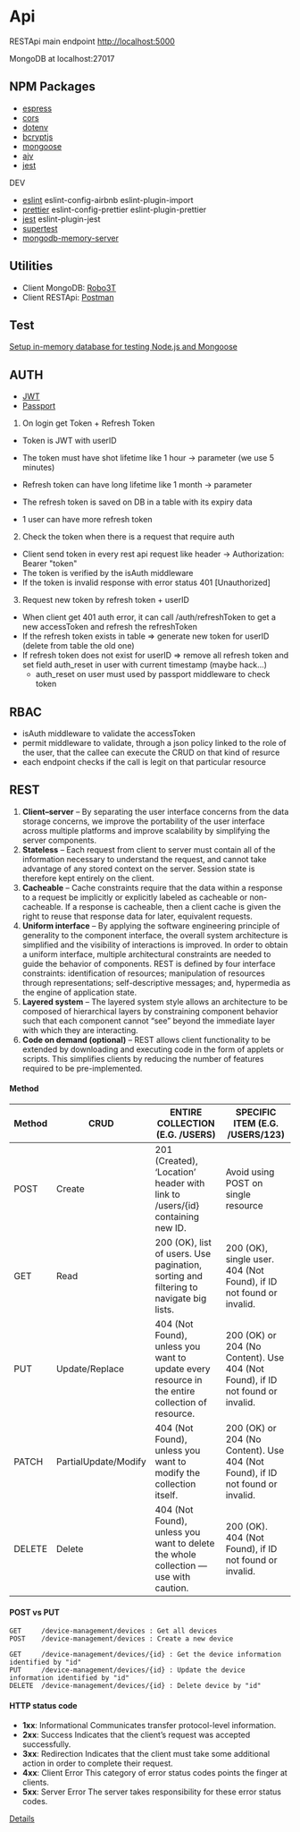 # Api

RESTApi main endpoint [http://localhost:5000](http://localhost:5000)

MongoDB at localhost:27017

## NPM Packages

- [espress](https://expressjs.com/it/guide/routing.html)
- [cors](https://www.npmjs.com/package/cors)
- [dotenv](https://www.npmjs.com/package/dotenv)
- [bcryptjs](https://www.npmjs.com/package/bcryptjs)
- [mongoose](https://mongoosejs.com)
- [ajv](https://ajv.js.org/)
- [jest](https://jestjs.io)

DEV

- [eslint](https://eslint.org/docs/user-guide/getting-started) eslint-config-airbnb eslint-plugin-import
- [prettier](https://prettier.io/docs/en/index.html) eslint-config-prettier eslint-plugin-prettier
- [jest](https://jestjs.io/docs/getting-started) eslint-plugin-jest
- [supertest](https://www.npmjs.com/package/supertest)
- [mongodb-memory-server](https://github.com/nodkz/mongodb-memory-server)

## Utilities

- Client MongoDB: [Robo3T](https://robomongo.org)
- Client RESTApi: [Postman](https://www.postman.com)

## Test

[Setup in-memory database for testing Node.js and Mongoose](https://dev.to/ryuuto829/setup-in-memory-database-for-testing-node-js-and-mongoose-1kop)

## AUTH

- [JWT](https://jwt.io)
- [Passport](http://www.passportjs.org)

1. On login get Token + Refresh Token

- Token is JWT with userID
- The token must have shot lifetime like 1 hour -> parameter (we use 5 minutes)
- Refresh token can have long lifetime like 1 month -> parameter
- The refresh token is saved on DB in a table with its expiry data

- 1 user can have more refresh token

2. Check the token when there is a request that require auth

- Client send token in every rest api request like header -> Authorization: Bearer "token"
- The token is verified by the isAuth middleware
- If the token is invalid response with error status 401 [Unauthorized]

3. Request new token by refresh token + userID

- When client get 401 auth error, it can call /auth/refreshToken to get a new accessToken and refresh the refreshToken
- If the refresh token exists in table => generate new token for userID (delete from table the old one)
- If refresh token does not exist for userID => remove all refresh token and set field auth_reset in user with current timestamp (maybe hack...)
  - auth_reset on user must used by passport middleware to check token

## RBAC

- isAuth middleware to validate the accessToken
- permit middleware to validate, through a json policy linked to the role of the user, that the callee can execute the CRUD on that kind of resurce
- each endpoint checks if the call is legit on that particular resource

## REST

1. **Client–server** – By separating the user interface concerns from the data storage concerns, we improve the portability of the user interface across multiple platforms and improve scalability by simplifying the server components.
2. **Stateless** – Each request from client to server must contain all of the information necessary to understand the request, and cannot take advantage of any stored context on the server. Session state is therefore kept entirely on the client.
3. **Cacheable** – Cache constraints require that the data within a response to a request be implicitly or explicitly labeled as cacheable or non-cacheable. If a response is cacheable, then a client cache is given the right to reuse that response data for later, equivalent requests.
4. **Uniform interface** – By applying the software engineering principle of generality to the component interface, the overall system architecture is simplified and the visibility of interactions is improved. In order to obtain a uniform interface, multiple architectural constraints are needed to guide the behavior of components. REST is defined by four interface constraints: identification of resources; manipulation of resources through representations; self-descriptive messages; and, hypermedia as the engine of application state.
5. **Layered system** – The layered system style allows an architecture to be composed of hierarchical layers by constraining component behavior such that each component cannot “see” beyond the immediate layer with which they are interacting.
6. **Code on demand (optional)** – REST allows client functionality to be extended by downloading and executing code in the form of applets or scripts. This simplifies clients by reducing the number of features required to be pre-implemented.

#### Method

| Method | CRUD                 | ENTIRE COLLECTION (E.G. /USERS)                                                                 | SPECIFIC ITEM (E.G. /USERS/123)                                                |
| ------ | -------------------- | ----------------------------------------------------------------------------------------------- | ------------------------------------------------------------------------------ |
| POST   | Create               | 201 (Created), ‘Location’ header with link to /users/{id} containing new ID.                    | Avoid using POST on single resource                                            |
| GET    | Read                 | 200 (OK), list of users. Use pagination, sorting and filtering to navigate big lists.           | 200 (OK), single user. 404 (Not Found), if ID not found or invalid.            |
| PUT    | Update/Replace       | 404 (Not Found), unless you want to update every resource in the entire collection of resource. | 200 (OK) or 204 (No Content). Use 404 (Not Found), if ID not found or invalid. |
| PATCH  | PartialUpdate/Modify | 404 (Not Found), unless you want to modify the collection itself.                               | 200 (OK) or 204 (No Content). Use 404 (Not Found), if ID not found or invalid. |
| DELETE | Delete               | 404 (Not Found), unless you want to delete the whole collection — use with caution.             | 200 (OK). 404 (Not Found), if ID not found or invalid.                         |

#### POST vs PUT

```
GET 	/device-management/devices : Get all devices
POST 	/device-management/devices : Create a new device
```

```
GET 	/device-management/devices/{id} : Get the device information identified by "id"
PUT 	/device-management/devices/{id} : Update the device information identified by "id"
DELETE	/device-management/devices/{id} : Delete device by "id"
```

#### HTTP status code

- **1xx**: Informational Communicates transfer protocol-level information.
- **2xx**: Success Indicates that the client’s request was accepted successfully.
- **3xx**: Redirection Indicates that the client must take some additional action in order to complete their request.
- **4xx**: Client Error This category of error status codes points the finger at clients.
- **5xx**: Server Error The server takes responsibility for these error status codes.

[Details](https://restfulapi.net/http-status-codes/)
